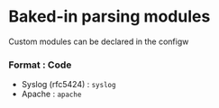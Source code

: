 # Baked-in parsing modules
Custom modules can be declared in the configw
### Format : Code
- Syslog (rfc5424) : `syslog`
- Apache : `apache`